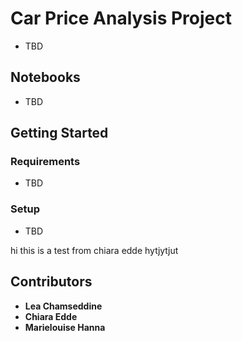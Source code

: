 # Car Price Analysis Project

- TBD

## Notebooks

- TBD


## Getting Started

### Requirements
- TBD

### Setup
- TBD

hi this is a test from  chiara edde hytjytjut

## Contributors
- **Lea Chamseddine**
- **Chiara Edde**
- **Marielouise Hanna**
